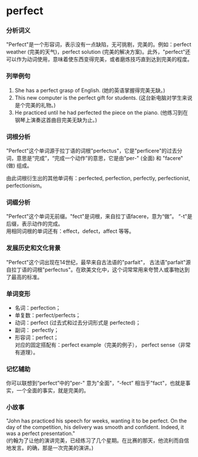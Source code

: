 # perfect

### 分析词义

  

"Perfect"是一个形容词，表示没有一点缺陷，无可挑剔，完美的。例如：perfect weather (完美的天气)，perfect solution (完美的解决方案)。此外，"perfect"还可以作为动词使用，意味着使东西变得完美，或者磨炼技巧直到达到完美的程度。

  

### 列举例句

  

1.  She has a perfect grasp of English. (她的英语掌握得完美无缺。)
2.  This new computer is the perfect gift for students. (这台新电脑对学生来说是个完美的礼物。)
3.  He practiced until he had perfected the piece on the piano. (他练习到在钢琴上演奏这首曲目完美无缺为止。)

  

### 词根分析

  

"Perfect"这个单词源于拉丁语的词根"perfectus"，它是"perficere"的过去分词，意思是“完成”，“完成一个动作”的意思，它是由"per-" (全面) 和 "facere" (做) 组成。

  

由此词根衍生出的其他单词有：perfected, perfection, perfectly, perfectionist, perfectionism。

  

### 词缀分析

  

"Perfect"这个单词无前缀。"fect"是词根，来自拉丁语facere，意为“做”。 “-t"是后缀，表示动作的完成。  
用相同词根的单词还有：effect，defect，affect 等等。

  

### 发展历史和文化背景

  

"Perfect"这个词出现在14世纪，最早来自古法语的"parfait"， 古法语"parfait"源自拉丁语的词根"perfectus"。在欧美文化中，这个词常常用来夸赞人或事物达到了最高的标准。

  

### 单词变形

  

*   名词：perfection；
*   单复数：perfect/perfects；
*   动词：perfect (过去式和过去分词形式是 perfected)；
*   副词： perfectly；
*   形容词：perfect；  
    对应的固定搭配有：perfect example（完美的例子）， perfect sense（非常有道理）。

  

### 记忆辅助

  

你可以联想到“perfect”中的"per-" 意为"全面"，“-fect” 相当于"fact"，也就是事实，一个全面的事实，就是完美的。

  

### 小故事

  

"John has practiced his speech for weeks, wanting it to be perfect. On the day of the competition, his delivery was smooth and confident. Indeed, it was a perfect presentation."  
(约翰为了让他的演讲完美，已经练习了几个星期。在比赛的那天，他流利而自信地发言。的确，那是一次完美的演讲。)
